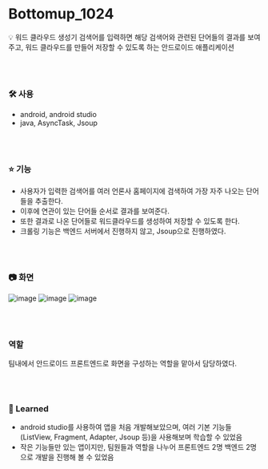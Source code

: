 # Bottomup_1024

💡 워드 클라우드 생성기
검색어를 입력하면 해당 검색어와 관련된 단어들의 결과를 보여주고, 워드 클라우드를 만들어 저장할 수 있도록 하는 안드로이드 애플리케이션

<br><br>

### 🛠 사용
 - android, android studio
 - java, AsyncTask, Jsoup

<br><br>

### ⭐️ 기능
 - 사용자가 입력한 검색어를 여러 언론사 홈페이지에 검색하여 가장 자주 나오는 단어들을 추출한다.
 - 이후에 연관이 있는 단어들 순서로 결과를 보여준다.
 - 또한 결과로 나온 단어들로 워드클라우드를 생성하여 저장할 수 있도록 한다.
 - 크롤링 기능은 백엔드 서버에서 진행하지 않고, Jsoup으로 진행하였다.

<br><br>

### 📷 화면

![image](https://user-images.githubusercontent.com/61993128/193552127-e4e88b74-91c2-440a-88ae-72c70bf7dba9.png)
![image](https://user-images.githubusercontent.com/61993128/193552141-6cc1c527-4b54-48e8-845f-631302488fd0.png)
![image](https://user-images.githubusercontent.com/61993128/193552150-045c0081-0dbf-4b87-8390-65b67fbdb7e9.png)

<br><br>

### 역할
 팀내에서 안드로이드 프론트엔드로 화면을 구성하는 역할을 맡아서 담당하였다.

<br><br>

### 📃 Learned
 - android studio를 사용하여 앱을 처음 개발해보았으며, 여러 기본 기능들(ListView, Fragment, Adapter, Jsoup 등)을 사용해보며 학습할 수 있었음
 - 작은 기능들만 있는 앱이지만, 팀원들과 역할을 나누어 프론트엔드 2명 백엔드 2명으로 개발을 진행해 볼 수 있었음

